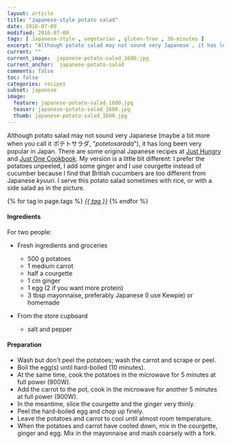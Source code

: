 ```yaml
---
layout: article
title: "Japanese-style potato salad"
date: 2016-07-09
modified: 2016-07-09
tags: [ Japanese-style , vegetarian , gluten-free , 30-minutes ]
excerpt: "Although potato salad may not sound very Japanese , it has long been very ..."
current: ""
current_image:  japanese-potato-salad_1600.jpg
current_anchor:  japanese-potato-salad
comments: false
toc: false
categories: recipes
subset: japanese
image:
  feature: japanese-potato-salad_1600.jpg
  teaser: japanese-potato-salad_1600.jpg
  thumb: japanese-potato-salad_1600.jpg
---
```




Although potato salad may not sound very Japanese (maybe a bit more when you call it ポテトサラダ, "_potetosarada_"), it has long been very popular in Japan. There are some original Japanese recipes at [Just Hungry](http://justhungry.com/2006/05/japanese_potato.html) and [Just One Cookbook](http://www.justonecookbook.com/japanese-potato-salad/). My version is a little bit different: I prefer the potatoes unpeeled, I add some ginger and I use courgette instead of cucumber because I find that British cucumbers are too different from Japanese _kyuuri_. I serve this potato salad sometimes with rice, or with a side salad as in the picture.



{% for tag in page.tags %}&nbsp;<a class="post-tag" href="{{ site.url}}/tags/#{{ tag }}">_{{ tag }}_</a>&nbsp;{% endfor %}

#### Ingredients

For two people:

- Fresh ingredients and groceries
  - 500 g potatoes
  - 1 medium carrot
  - half a courgette
  - 1 cm ginger
  - 1 egg (2 if you want more protein)
  - 3 tbsp mayonnaise, preferably Japanese (I use Kewpie) or homemade

- From the store cupboard  
  - salt and pepper

#### Preparation

  - Wash but don't peel the potatoes; wash the carrot and scrape or peel.
  - Boil the egg(s) until hard-boiled (10 minutes).
  - At the same time, cook the potatoes in the microwave for 5 minutes at full power (900W).
  - Add the carrot to the pot, cook in the microwave for another 5 minutes at full power (900W).
  - In the meantime, slice the courgette and the ginger very thinly.
  - Peel the hard-boiled egg and chop up finely.
  - Leave the potatoes and carrot to cool until almost room temperature.
  - When the potatoes and carrot have cooled down, mix in the courgette, ginger and egg. Mix in the mayonnaise and mash coarsely with a fork.

